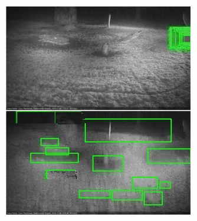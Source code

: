 ![20201108-174555-175558](in2/20201108/20201108-174555-175558_0_.jpg)
![20201108-175605-180608](in2/20201108/20201108-175605-180608_0_.jpg)
